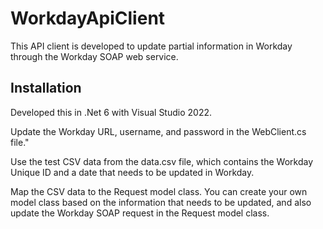 # WorkdayApiClient

This API client is developed to update partial information in Workday through the Workday SOAP web service.

## Installation

Developed this in .Net 6 with Visual Studio 2022.

Update the Workday URL, username, and password in the WebClient.cs file."

Use the test CSV data from the data.csv file, which contains the Workday Unique ID and a date that needs to be updated in Workday.

Map the CSV data to the Request model class. You can create your own model class based on the information that needs to be updated, and also update the Workday SOAP request in the Request model class.
